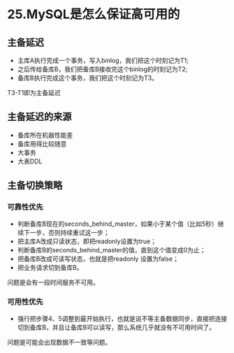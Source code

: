 # 25.MySQL是怎么保证高可用的


## 主备延迟

* 主库A执行完成一个事务，写入binlog，我们把这个时刻记为T1;
* 之后传给备库B，我们把备库B接收完这个binlog的时刻记为T2;
* 备库B执行完成这个事务，我们把这个时刻记为T3。

T3-T1即为主备延迟

## 主备延迟的来源

* 备库所在机器性能差
* 备库用得比较随意
* 大事务
* 大表DDL

## 主备切换策略

### 可靠性优先

* 判断备库B现在的seconds_behind_master，如果小于某个值（比如5秒）继续下一步，否则持续重试这一步；
* 把主库A改成只读状态，即把readonly设置为true；
* 判断备库B的seconds_behind_master的值，直到这个值变成0为止；
* 把备库B改成可读写状态，也就是把readonly 设置为false；
* 把业务请求切到备库B。

问题是会有一段时间服务不可用。

### 可用性优先

* 强行把步骤4、5调整到最开始执行，也就是说不等主备数据同步，直接把连接切到备库B，并且让备库B可以读写，那么系统几乎就没有不可用时间了。

问题是可能会出现数据不一致等问题。
